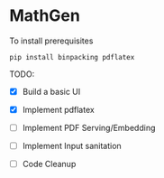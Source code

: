 # MathGen
To install prerequisites 

``` 
pip install binpacking pdflatex
```

TODO:

* [x] Build a basic UI
* [x] Implement pdflatex
* [ ] Implement PDF Serving/Embedding
* [ ] Implement Input sanitation
* [ ] Code Cleanup

